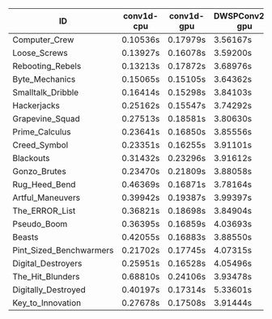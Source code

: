 |ID|conv1d-cpu|conv1d-gpu|DWSPConv2D-gpu|gemm-gpu|avg|
|-|-|-|-|-|-|
|Computer_Crew|0.10536s|0.17979s|3.56167s|2.13714s|1.49599s|
|Loose_Screws|0.13927s|0.16078s|3.59200s|2.24792s|1.53499s|
|Rebooting_Rebels|0.13213s|0.17872s|3.68976s|2.20356s|1.55104s|
|Byte_Mechanics|0.15065s|0.15105s|3.64362s|2.31888s|1.56605s|
|Smalltalk_Dribble|0.16414s|0.15298s|3.84103s|2.23813s|1.59907s|
|Hackerjacks|0.25162s|0.15547s|3.74292s|2.36329s|1.62832s|
|Grapevine_Squad|0.27513s|0.18581s|3.80630s|2.38146s|1.66217s|
|Prime_Calculus|0.23641s|0.16850s|3.85556s|2.41183s|1.66808s|
|Creed_Symbol|0.23351s|0.16255s|3.91101s|2.46843s|1.69387s|
|Blackouts|0.31432s|0.23296s|3.91612s|2.34518s|1.70214s|
|Gonzo_Brutes|0.23470s|0.21809s|3.88058s|2.51780s|1.71279s|
|Rug_Heed_Bend|0.46369s|0.16871s|3.78164s|2.48410s|1.72453s|
|Artful_Maneuvers|0.39942s|0.19387s|3.99397s|2.39695s|1.74605s|
|The_ERROR_List|0.36821s|0.18698s|3.84904s|2.58258s|1.74670s|
|Pseudo_Boom|0.36395s|0.16859s|4.03693s|2.45655s|1.75650s|
|Beasts|0.42055s|0.16883s|3.88550s|2.55425s|1.75728s|
|Pint_Sized_Benchwarmers|0.21702s|0.17745s|4.07315s|2.56833s|1.75899s|
|Digital_Destroyers|0.25951s|0.16528s|4.05496s|2.55656s|1.75908s|
|The_Hit_Blunders|0.68810s|0.24106s|3.93478s|2.50163s|1.84139s|
|Digitally_Destroyed|0.40197s|0.17314s|5.33601s|3.27195s|2.29577s|
|Key_to_Innovation|0.27678s|0.17508s|3.91444s|infs|infs|

